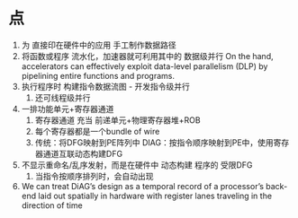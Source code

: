 # 点

1. 为 直接印在硬件中的应用 手工制作数据路径
2. 将函数或程序 流水化，加速器就可利用其中的 数据级并行 On the hand, accelerators can effectively exploit data-level parallelism (DLP) by pipelining entire functions and programs.
3. 执行程序时 构建指令数据流图 - 开发指令级并行
   1. 还可线程级并行
4. 一排功能单元+寄存器通道
   1. 寄存器通道 充当 前递单元+物理寄存器堆+ROB
   2. 每个寄存器都是一个bundle of wire
   3. 传统：将DFG映射到PE阵列中     DIAG：按指令顺序映射到PE中，使用寄存器通道互联动态构建DFG
5. 不显示重命名/乱序发射，而是在硬件中 动态构建 程序的 受限DFG
   1. 当指令按顺序排列时，会自动出现
6. We can treat DiAG’s design
    as a temporal record of a processor’s back-end laid out spatially in
    hardware with register lanes traveling in the direction of time